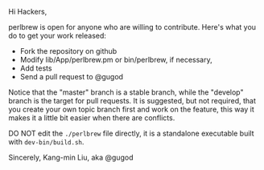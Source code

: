 Hi Hackers,

perlbrew is open for anyone who are willing to contribute. Here's what you do to get your work released:

- Fork the repository on github
- Modify lib/App/perlbrew.pm or bin/perlbrew, if necessary,
- Add tests
- Send a pull request to @gugod

Notice that the "master" branch is a stable branch, while the "develop" branch
is the target for pull requests. It is suggested, but not required, that you
create your own topic branch first and work on the feature, this way it makes it
a little bit easier when there are conflicts.

DO NOT edit the `./perlbrew` file directly, it is a standalone executable built
with `dev-bin/build.sh`.

Sincerely, Kang-min Liu, aka @gugod
